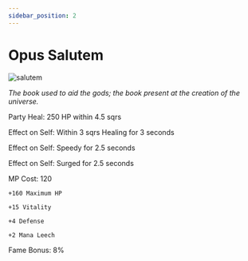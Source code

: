 ```yaml
---
sidebar_position: 2
---
```


# Opus Salutem

![salutem](https://vwiki.valorserver.com/api/item/picture/opus%20salutem)

<i>The book used to aid the gods; the book present at the creation of the universe.</i>

Party Heal: 250 HP within 4.5 sqrs

Effect on Self: Within 3 sqrs Healing for 3 seconds

Effect on Self: Speedy for 2.5 seconds

Effect on Self: Surged for 2.5 seconds

MP Cost: 120

    +160 Maximum HP
    
    +15 Vitality
    
    +4 Defense
    
    +2 Mana Leech

Fame Bonus: 8%
